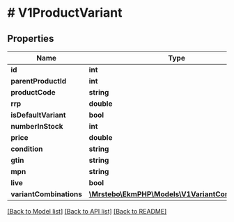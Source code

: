 # # V1ProductVariant

## Properties

Name | Type | Description | Notes
------------ | ------------- | ------------- | -------------
**id** | **int** |  | [optional]
**parentProductId** | **int** |  | [optional]
**productCode** | **string** |  | [optional]
**rrp** | **double** |  | [optional]
**isDefaultVariant** | **bool** |  | [optional]
**numberInStock** | **int** |  | [optional]
**price** | **double** |  | [optional]
**condition** | **string** |  | [optional]
**gtin** | **string** |  | [optional]
**mpn** | **string** |  | [optional]
**live** | **bool** |  | [optional]
**variantCombinations** | [**\Mrstebo\EkmPHP\Models\V1VariantCombination[]**](V1VariantCombination.md) |  | [optional]

[[Back to Model list]](../../README.md#models) [[Back to API list]](../../README.md#endpoints) [[Back to README]](../../README.md)
